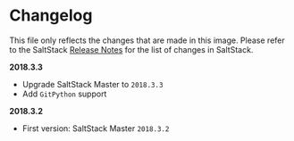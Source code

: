 # Changelog

This file only reflects the changes that are made in this image.
Please refer to the SaltStack [Release Notes](https://docs.saltstack.com/en/develop/topics/releases/2018.3.3.html) for the list of changes in SaltStack.

**2018.3.3**

- Upgrade SaltStack Master to `2018.3.3`
- Add `GitPython` support

**2018.3.2**

- First version: SaltStack Master `2018.3.2`
